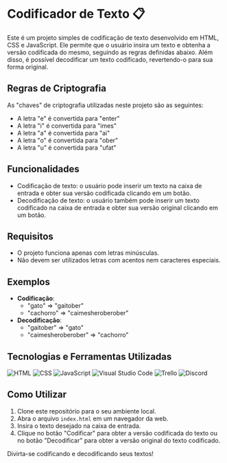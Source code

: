 # Codificador de Texto 📋

Este é um projeto simples de codificação de texto desenvolvido em HTML, CSS e JavaScript. Ele permite que o usuário insira um texto e obtenha a versão codificada do mesmo, seguindo as regras definidas abaixo. Além disso, é possível decodificar um texto codificado, revertendo-o para sua forma original.

## Regras de Criptografia

As "chaves" de criptografia utilizadas neste projeto são as seguintes:

- A letra "e" é convertida para "enter"
- A letra "i" é convertida para "imes"
- A letra "a" é convertida para "ai"
- A letra "o" é convertida para "ober"
- A letra "u" é convertida para "ufat"

## Funcionalidades

- Codificação de texto: o usuário pode inserir um texto na caixa de entrada e obter sua versão codificada clicando em um botão.
- Decodificação de texto: o usuário também pode inserir um texto codificado na caixa de entrada e obter sua versão original clicando em um botão.

## Requisitos

- O projeto funciona apenas com letras minúsculas.
- Não devem ser utilizados letras com acentos nem caracteres especiais.

## Exemplos

- **Codificação**: 
  - "gato" => "gaitober"
  - "cachorro" => "caimesheroberober"
- **Decodificação**:
  - "gaitober" => "gato"
  - "caimesheroberober" => "cachorro"
 
## Tecnologias e Ferramentas Utilizadas

![HTML](https://img.icons8.com/color/48/000000/html-5--v1.png)
![CSS](https://img.icons8.com/color/48/000000/css3.png)
![JavaScript](https://img.icons8.com/color/48/000000/javascript--v1.png)
![Visual Studio Code](https://img.icons8.com/fluent/48/000000/visual-studio-code-2019.png)
![Trello](https://img.icons8.com/color/48/000000/trello.png)
![Discord](https://img.icons8.com/fluent/48/000000/discord-logo.png)


## Como Utilizar

1. Clone este repositório para o seu ambiente local.
2. Abra o arquivo `index.html` em um navegador da web.
3. Insira o texto desejado na caixa de entrada.
4. Clique no botão "Codificar" para obter a versão codificada do texto ou no botão "Decodificar" para obter a versão original do texto codificado.

Divirta-se codificando e decodificando seus textos!
